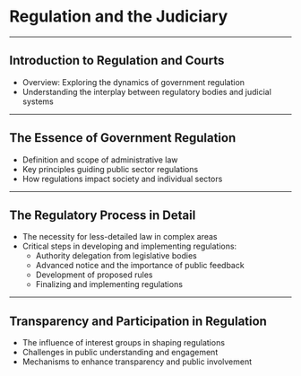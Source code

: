 # Regulation and the Judiciary

---

## Introduction to Regulation and Courts
- Overview: Exploring the dynamics of government regulation
- Understanding the interplay between regulatory bodies and judicial systems

---

## The Essence of Government Regulation
- Definition and scope of administrative law
- Key principles guiding public sector regulations
- How regulations impact society and individual sectors

---

## The Regulatory Process in Detail
- The necessity for less-detailed law in complex areas
- Critical steps in developing and implementing regulations:
  - Authority delegation from legislative bodies
  - Advanced notice and the importance of public feedback
  - Development of proposed rules
  - Finalizing and implementing regulations

---

## Transparency and Participation in Regulation
- The influence of interest groups in shaping regulations
- Challenges in public understanding and engagement
- Mechanisms to enhance transparency and public involvement
